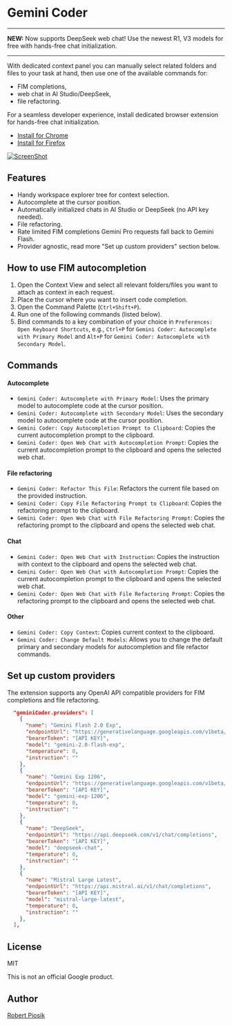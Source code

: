 # Gemini Coder

---

**NEW:** Now supports DeepSeek web chat! Use the newest R1, V3 models for free with hands-free chat initialization.

---

With dedicated context panel you can manually select related folders and files to your task at hand, then use one of the available commands for:

- FIM completions,
- web chat in AI Studio/DeepSeek,
- file refactoring.

For a seamless developer experience, install dedicated browser extension for hands-free chat initialization.

- [Install for Chrome](https://chromewebstore.google.com/detail/gemini-coder-connector/ljookipcanaglfaocjbgdicfbdhhjffp)
- [Install for Firefox](https://addons.mozilla.org/en-US/firefox/addon/gemini-coder-connector/)

[![ScreenShot](https://github.com/robertpiosik/gemini-coder/raw/HEAD/packages/vscode/resources/preview.png)]()

## Features

- Handy workspace explorer tree for context selection.
- Autocomplete at the cursor position.
- Automatically initialized chats in AI Studio or DeepSeek (no API key needed).
- File refactoring.
- Rate limited FIM completions Gemini Pro requests fall back to Gemini Flash.
- Provider agnostic, read more "Set up custom providers" section below.

## How to use FIM autocompletion

1.  Open the Context View and select all relevant folders/files you want to attach as context in each request.
2.  Place the cursor where you want to insert code completion.
3.  Open the Command Palette (`Ctrl+Shift+P`).
4.  Run one of the following commands (listed below).
5.  Bind commands to a key combination of your choice in `Preferences: Open Keyboard Shortcuts`, e.g., `Ctrl+P` for `Gemini Coder: Autocomplete with Primary Model` and `Alt+P` for `Gemini Coder: Autocomplete with Secondary Model`.

## Commands

#### Autocomplete

- `Gemini Coder: Autocomplete with Primary Model`: Uses the primary model to autocomplete code at the cursor position.
- `Gemini Coder: Autocomplete with Secondary Model`: Uses the secondary model to autocomplete code at the cursor position.
- `Gemini Coder: Copy Autocompletion Prompt to Clipboard`: Copies the current autocompletion prompt to the clipboard.
- `Gemini Coder: Open Web Chat with Autocompletion Prompt`: Copies the current autocompletion prompt to the clipboard and opens the selected web chat.

#### File refactoring

- `Gemini Coder: Refactor This File`: Refactors the current file based on the provided instruction.
- `Gemini Coder: Copy File Refactoring Prompt to Clipboard`: Copies the refactoring prompt to the clipboard.
- `Gemini Coder: Open Web Chat with File Refactoring Prompt`: Copies the refactoring prompt to the clipboard and opens the selected web chat.

#### Chat

- `Gemini Coder: Open Web Chat with Instruction`: Copies the instruction with context to the clipboard and opens the selected web chat.
- `Gemini Coder: Open Web Chat with Autocompletion Prompt`: Copies the current autocompletion prompt to the clipboard and opens the selected web chat.
- `Gemini Coder: Open Web Chat with File Refactoring Prompt`: Copies the refactoring prompt to the clipboard and opens the selected web chat.

#### Other

- `Gemini Coder: Copy Context`: Copies current context to the clipboard.
- `Gemini Coder: Change Default Models`: Allows you to change the default primary and secondary models for autocompletion and file refactor commands.

## Set up custom providers

The extension supports any OpenAI API compatible providers for FIM completions and file refactoring.

```json
  "geminiCoder.providers": [
    {
      "name": "Gemini Flash 2.0 Exp",
      "endpointUrl": "https://generativelanguage.googleapis.com/v1beta/chat/completions",
      "bearerToken": "[API KEY]",
      "model": "gemini-2.0-flash-exp",
      "temperature": 0,
      "instruction": ""
    },
    {
      "name": "Gemini Exp 1206",
      "endpointUrl": "https://generativelanguage.googleapis.com/v1beta/chat/completions",
      "bearerToken": "[API KEY]",
      "model": "gemini-exp-1206",
      "temperature": 0,
      "instruction": ""
    },
    {
      "name": "DeepSeek",
      "endpointUrl": "https://api.deepseek.com/v1/chat/completions",
      "bearerToken": "[API KEY]",
      "model": "deepseek-chat",
      "temperature": 0,
      "instruction": ""
    },
    {
      "name": "Mistral Large Latest",
      "endpointUrl": "https://api.mistral.ai/v1/chat/completions",
      "bearerToken": "[API KEY]",
      "model": "mistral-large-latest",
      "temperature": 0,
      "instruction": ""
    },
  ],
```

## License

MIT

This is not an official Google product.

## Author

[Robert Piosik](https://x.com/robertpiosik)
